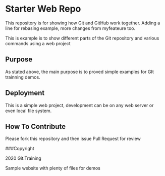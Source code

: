 # Starter Web Repo

This repository is for showing how Git and GitHub work together. Adding a line for rebasing example, more changes from myfeateure too.

This is example is to show different parts of the Git repository and various commands using a web project

## Purpose

As stated above, the main purpose is to proved simple examples for GIt trainning demos.

## Deployment

This is a simple web project, development can be on any web server or even local file system.

## How To Contribute

Please fork this repository and then issue Pull Request for review

###Copyright

2020 Git.Training

Sample website with plenty of files for demos